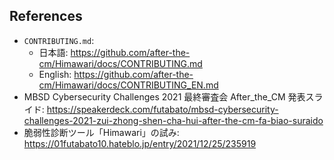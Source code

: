 ## References 

- `CONTRIBUTING.md`:
  - 日本語: <https://github.com/after-the-cm/Himawari/docs/CONTRIBUTING.md>
  - English: <https://github.com/after-the-cm/Himawari/docs/CONTRIBUTING_EN.md>
- MBSD Cybersecurity Challenges 2021 最終審査会 After_the_CM 発表スライド: <https://speakerdeck.com/futabato/mbsd-cybersecurity-challenges-2021-zui-zhong-shen-cha-hui-after-the-cm-fa-biao-suraido>
- 脆弱性診断ツール「Himawari」の試み: <https://01futabato10.hateblo.jp/entry/2021/12/25/235919>